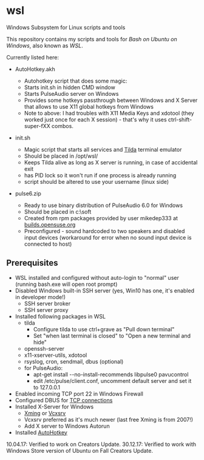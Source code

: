 # wsl
Windows Subsystem for Linux scripts and tools

This repository contains my scripts and tools for *Bash on Ubuntu on Windows*, also known as *WSL*.

Currently listed here:
* AutoHotkey.akh
  * Autohotkey script that does some magic:
  * Starts init.sh in hidden CMD window
  * Starts PulseAudio server on Windows
  * Provides some hotkeys passthrough between Windows and X Server that allows to use X11 global hotkeys from Windows
  * Note to above: I had troubles with X11 Media Keys and xdotool (they worked just once for each X session) - that's why it uses ctrl-shift-super-fXX combos.

* init.sh
  * Magic script that starts all services and [Tilda](https://github.com/lanoxx/tilda) terminal emulator
  * Should be placed in /opt/wsl/ 
  * Keeps Tilda alive as long as X server is running, in case of accidental exit
  * has PID lock so it won't run if one process is already running
  * script should be altered to use your username (linux side)

* pulse6.zip
  * Ready to use binary distribution of PulseAudio 6.0 for Windows
  * Should be placed in c:\soft
  * Created from rpm packages provided by user mikedep333 at [builds.opensuse.org](https://build.opensuse.org/package/binary/home:mikedep333:branches:home:mkbosmans:mingw32:pulseaudio/mingw32-pulseaudio6?arch=x86_64&filename=mingw32-pulseaudio-6.0-11.64.noarch.rpm&repository=openSUSE_13.2)
  * Preconfigured - sound hardcoded to two speakers and disabled input devices (workaround for error when no sound input device is connected to host)


## Prerequisites
* WSL installed and configured without auto-login to "normal" user (running bash.exe will open root prompt)
* Disabled Windows built-in SSH server (yes, Win10 has one, it's enabled in developer mode!)
  * SSH server broker
  * SSH server proxy
* Installed following packages in WSL
  * tilda
      * Configure tilda to use ctrl+grave as "Pull down terminal"
      * Set "when last terminal is closed" to "Open a new terminal and hide"
  * openssh-server
  * x11-xserver-utils, xdotool
  * rsyslog, cron, sendmail, dbus (optional)
  * for PulseAudio:
    * apt-get install --no-install-recommends libpulse0 pavucontrol
    * edit /etc/pulse/client.conf, uncomment default server and set it to 127.0.0.1
* Enabled incoming TCP port 22 in Windows Firewall  
* Configured DBUS for [TCP connections](https://www.reddit.com/r/Windows10/comments/4rsmzp/bash_on_windows_getting_dbus_and_x_server_working/)
* Installed X-Server for Windows 
  * [Xming](https://sourceforge.net/projects/xming/) or [Vcxsrv](https://sourceforge.net/projects/vcxsrv/)
  * Vcxsrv preferred as it's much newer (last free Xming is from 2007!)
  * Add X server to Windows Autorun
* Installed [AutoHotkey](https://autohotkey.com/)


10.04.17: Verified to work on Creators Update.
30.12.17: Verified to work with Windows Store version of Ubuntu on Fall Creators Update.
